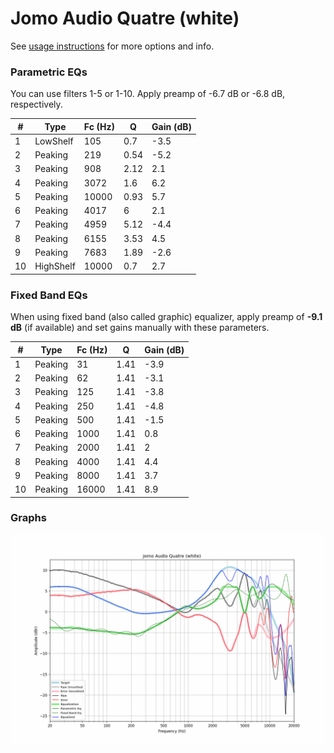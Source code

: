 # Jomo Audio Quatre (white)
See [usage instructions](https://github.com/jaakkopasanen/AutoEq#usage) for more options and info.

### Parametric EQs
You can use filters 1-5 or 1-10. Apply preamp of -6.7 dB or -6.8 dB, respectively.

|   # | Type      |   Fc (Hz) |    Q |   Gain (dB) |
|-----|-----------|-----------|------|-------------|
|   1 | LowShelf  |       105 | 0.7  |        -3.5 |
|   2 | Peaking   |       219 | 0.54 |        -5.2 |
|   3 | Peaking   |       908 | 2.12 |         2.1 |
|   4 | Peaking   |      3072 | 1.6  |         6.2 |
|   5 | Peaking   |     10000 | 0.93 |         5.7 |
|   6 | Peaking   |      4017 | 6    |         2.1 |
|   7 | Peaking   |      4959 | 5.12 |        -4.4 |
|   8 | Peaking   |      6155 | 3.53 |         4.5 |
|   9 | Peaking   |      7683 | 1.89 |        -2.6 |
|  10 | HighShelf |     10000 | 0.7  |         2.7 |

### Fixed Band EQs
When using fixed band (also called graphic) equalizer, apply preamp of **-9.1 dB** (if available) and set gains manually with these parameters.

|   # | Type    |   Fc (Hz) |    Q |   Gain (dB) |
|-----|---------|-----------|------|-------------|
|   1 | Peaking |        31 | 1.41 |        -3.9 |
|   2 | Peaking |        62 | 1.41 |        -3.1 |
|   3 | Peaking |       125 | 1.41 |        -3.8 |
|   4 | Peaking |       250 | 1.41 |        -4.8 |
|   5 | Peaking |       500 | 1.41 |        -1.5 |
|   6 | Peaking |      1000 | 1.41 |         0.8 |
|   7 | Peaking |      2000 | 1.41 |         2   |
|   8 | Peaking |      4000 | 1.41 |         4.4 |
|   9 | Peaking |      8000 | 1.41 |         3.7 |
|  10 | Peaking |     16000 | 1.41 |         8.9 |

### Graphs
![](./Jomo%20Audio%20Quatre%20(white).png)
